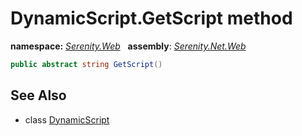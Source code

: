 # DynamicScript.GetScript method
**namespace:** *[Serenity.Web](../../README.md#serenity.web-namespace)*   **assembly**: *[Serenity.Net.Web](../../README.md)*

```csharp
public abstract string GetScript()
```

## See Also

* class [DynamicScript](../DynamicScript.md)